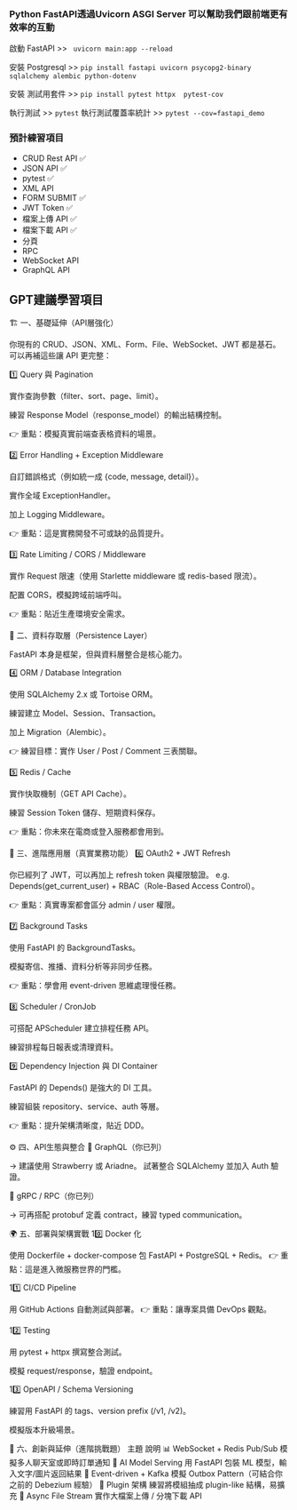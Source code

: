### Python FastAPI透過Uvicorn ASGI Server 可以幫助我們跟前端更有效率的互動

啟動 FastAPI >> ` uvicorn main:app --reload`

安裝 Postgresql >> `pip install fastapi uvicorn psycopg2-binary sqlalchemy alembic python-dotenv
`

安裝 測試用套件 >> `pip install pytest httpx  pytest-cov`

執行測試 >> `pytest`
執行測試覆蓋率統計 >> `pytest --cov=fastapi_demo`
### 預計練習項目

- CRUD Rest API ✅
- JSON API ✅
- pytest ✅
- XML API
- FORM SUBMIT ✅
- JWT Token ✅
- 檔案上傳 API ✅
- 檔案下載 API ✅
- 分頁
- RPC
- WebSocket API
- GraphQL API

## GPT建議學習項目

🏗️ 一、基礎延伸（API層強化）

你現有的 CRUD、JSON、XML、Form、File、WebSocket、JWT 都是基石。
可以再補這些讓 API 更完整：

1️⃣ Query 與 Pagination

實作查詢參數（filter、sort、page、limit）。

練習 Response Model（response_model）的輸出結構控制。

👉 重點：模擬真實前端查表格資料的場景。

2️⃣ Error Handling + Exception Middleware

自訂錯誤格式（例如統一成 {code, message, detail}）。

實作全域 ExceptionHandler。

加上 Logging Middleware。

👉 重點：這是實務開發不可或缺的品質提升。

3️⃣ Rate Limiting / CORS / Middleware

實作 Request 限速（使用 Starlette middleware 或 redis-based 限流）。

配置 CORS，模擬跨域前端呼叫。

👉 重點：貼近生產環境安全需求。

🧩 二、資料存取層（Persistence Layer）

FastAPI 本身是框架，但與資料層整合是核心能力。

4️⃣ ORM / Database Integration

使用 SQLAlchemy 2.x 或 Tortoise ORM。

練習建立 Model、Session、Transaction。

加上 Migration（Alembic）。

👉 練習目標：實作 User / Post / Comment 三表關聯。

5️⃣ Redis / Cache

實作快取機制（GET API Cache）。

練習 Session Token 儲存、短期資料保存。

👉 重點：你未來在電商或登入服務都會用到。

🧠 三、進階應用層（真實業務功能）
6️⃣ OAuth2 + JWT Refresh

你已經列了 JWT，可以再加上 refresh token 與權限驗證。
e.g. Depends(get_current_user) + RBAC（Role-Based Access Control）。

👉 重點：真實專案都會區分 admin / user 權限。

7️⃣ Background Tasks

使用 FastAPI 的 BackgroundTasks。

模擬寄信、推播、資料分析等非同步任務。

👉 重點：學會用 event-driven 思維處理慢任務。

8️⃣ Scheduler / CronJob

可搭配 APScheduler 建立排程任務 API。

練習排程每日報表或清理資料。

9️⃣ Dependency Injection 與 DI Container

FastAPI 的 Depends() 是強大的 DI 工具。

練習組裝 repository、service、auth 等層。

👉 重點：提升架構清晰度，貼近 DDD。

⚙️ 四、API生態與整合
🔹 GraphQL（你已列）

→ 建議使用 Strawberry 或 Ariadne。
試著整合 SQLAlchemy 並加入 Auth 驗證。

🔹 gRPC / RPC（你已列）

→ 可再搭配 protobuf 定義 contract，練習 typed communication。

🌍 五、部署與架構實戰
10️⃣ Docker 化

使用 Dockerfile + docker-compose 包 FastAPI + PostgreSQL + Redis。
👉 重點：這是進入微服務世界的門檻。

11️⃣ CI/CD Pipeline

用 GitHub Actions 自動測試與部署。
👉 重點：讓專案具備 DevOps 觀點。

12️⃣ Testing

用 pytest + httpx 撰寫整合測試。

模擬 request/response，驗證 endpoint。

13️⃣ OpenAPI / Schema Versioning

練習用 FastAPI 的 tags、version prefix (/v1, /v2)。

模擬版本升級場景。

🔮 六、創新與延伸（進階挑戰題）
主題	說明
📊 WebSocket + Redis Pub/Sub	模擬多人聊天室或即時訂單通知
🤖 AI Model Serving	用 FastAPI 包裝 ML 模型，輸入文字/圖片返回結果
🧱 Event-driven + Kafka	模擬 Outbox Pattern（可結合你之前的 Debezium 經驗）
🧰 Plugin 架構	練習將模組抽成 plugin-like 結構，易擴充
🧾 Async File Stream	實作大檔案上傳 / 分塊下載 API